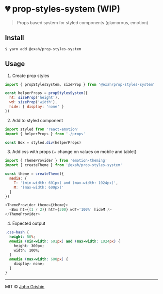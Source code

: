 # 💔 prop-styles-system (WIP)

> Props based system for styled components (glamorous, emotion)

## Install

```
$ yarn add @exah/prop-styles-system
```

## Usage

1. Create prop styles

  ```js
  import { propStylesSystem, sizeProp } from '@exah/prop-styles-system' 

  const helperProps = propStylesSystem({
    ht: sizeProp('height'),
    wd: sizeProp('width'),
    hide: { display: 'none' }
  })
  ```

2. Add to styled component 

  ```js
  import styled from 'react-emotion'
  import { helperProps } from './props'

  const Box = styled.div(helperProps)
  ```

3. Add css with props (+ change on values on mobile and tablet)

  ```js
  import { ThemeProvider } from 'emotion-theming'
  import { createTheme } from '@exah/prop-styles-system' 

  const theme = createTheme({
    media: {
      T: '(min-width: 601px) and (max-width: 1024px)',
      M: '(max-width: 600px)'
    }
  })

  <ThemeProvider theme={theme}>
    <Box ht={(1 / 2)} htT={300} wdT='100%' hideM />
  </ThemeProvider>
  ```
  
4. Expected output
  
  ```css
  .css-hash {
    height: 50%;
    @media (min-width: 601px) and (max-width: 1024px) {
      height: 300px;
      width: 100%;
    }
    @media (max-width: 600px) {
      display: none;
    }
  }
  ```


---

MIT © [John Grishin](http://johngrish.in)
